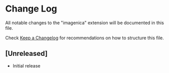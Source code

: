 # Change Log

All notable changes to the "imagenica" extension will be documented in this file.

Check [Keep a Changelog](http://keepachangelog.com/) for recommendations on how to structure this file.

## [Unreleased]

- Initial release